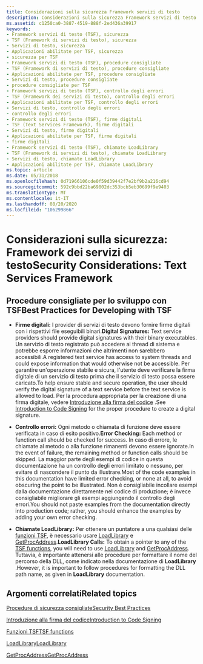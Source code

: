 ```yaml
---
title: Considerazioni sulla sicurezza Framework servizi di testo
description: Considerazioni sulla sicurezza Framework servizi di testo
ms.assetid: c1250ca0-3887-4519-888f-2ed436a39917
keywords:
- Framework servizi di testo (TSF), sicurezza
- TSF (Framework di servizi di testo), sicurezza
- Servizi di testo, sicurezza
- Applicazioni abilitate per TSF, sicurezza
- sicurezza per TSF
- Framework servizi di testo (TSF), procedure consigliate
- TSF (Framework di servizi di testo), procedure consigliate
- Applicazioni abilitate per TSF, procedure consigliate
- Servizi di testo, procedure consigliate
- procedure consigliate per TSF
- Framework servizi di testo (TSF), controllo degli errori
- TSF (Framework dei servizi di testo), controllo degli errori
- Applicazioni abilitate per TSF, controllo degli errori
- Servizi di testo, controllo degli errori
- controllo degli errori
- Framework servizi di testo (TSF), firme digitali
- TSF (Text Services Framework), firme digitali
- Servizi di testo, firme digitali
- Applicazioni abilitate per TSF, firme digitali
- firme digitali
- Framework servizi di testo (TSF), chiamate LoadLibrary
- TSF (Framework di servizi di testo), chiamate LoadLibrary
- Servizi di testo, chiamate LoadLibrary
- Applicazioni abilitate per TSF, chiamate LoadLibrary
ms.topic: article
ms.date: 05/31/2018
ms.openlocfilehash: 0d71966106cde0f59d39442f7e2bf9b2a216cd94
ms.sourcegitcommit: 592c9bbd22ba69802dc353bcb5eb30699f9e9403
ms.translationtype: MT
ms.contentlocale: it-IT
ms.lasthandoff: 08/20/2020
ms.locfileid: "106299866"
---
```

# <a name="security-considerations-text-services-framework"></a><span data-ttu-id="2a3f8-127">Considerazioni sulla sicurezza: Framework dei servizi di testo</span><span class="sxs-lookup"><span data-stu-id="2a3f8-127">Security Considerations: Text Services Framework</span></span>

## <a name="best-practices-for-developing-with-tsf"></a><span data-ttu-id="2a3f8-128">Procedure consigliate per lo sviluppo con TSF</span><span class="sxs-lookup"><span data-stu-id="2a3f8-128">Best Practices for Developing with TSF</span></span>

-   <span data-ttu-id="2a3f8-129">**Firme digitali:** I provider di servizi di testo devono fornire firme digitali con i rispettivi file eseguibili binari.</span><span class="sxs-lookup"><span data-stu-id="2a3f8-129">**Digital Signatures:** Text service providers should provide digital signatures with their binary executables.</span></span> <span data-ttu-id="2a3f8-130">Un servizio di testo registrato può accedere ai thread di sistema e potrebbe esporre informazioni che altrimenti non sarebbero accessibili.</span><span class="sxs-lookup"><span data-stu-id="2a3f8-130">A registered text service has access to system threads and could expose information that would otherwise not be accessible.</span></span> <span data-ttu-id="2a3f8-131">Per garantire un'operazione stabile e sicura, l'utente deve verificare la firma digitale di un servizio di testo prima che il servizio di testo possa essere caricato.</span><span class="sxs-lookup"><span data-stu-id="2a3f8-131">To help ensure stable and secure operation, the user should verify the digital signature of a text service before the text service is allowed to load.</span></span> <span data-ttu-id="2a3f8-132">Per la procedura appropriata per la creazione di una firma digitale, vedere [Introduzione alla firma del codice](/previous-versions/windows/internet-explorer/ie-developer/platform-apis/ms537361(v=vs.85)) .</span><span class="sxs-lookup"><span data-stu-id="2a3f8-132">See [Introduction to Code Signing](/previous-versions/windows/internet-explorer/ie-developer/platform-apis/ms537361(v=vs.85)) for the proper procedure to create a digital signature.</span></span>
-   <span data-ttu-id="2a3f8-133">**Controllo errori:** Ogni metodo o chiamata di funzione deve essere verificata in caso di esito positivo.</span><span class="sxs-lookup"><span data-stu-id="2a3f8-133">**Error Checking:** Each method or function call should be checked for success.</span></span> <span data-ttu-id="2a3f8-134">In caso di errore, le chiamate al metodo o alla funzione rimanenti devono essere ignorate.</span><span class="sxs-lookup"><span data-stu-id="2a3f8-134">In the event of failure, the remaining method or function calls should be skipped.</span></span> <span data-ttu-id="2a3f8-135">La maggior parte degli esempi di codice in questa documentazione ha un controllo degli errori limitato o nessuno, per evitare di nascondere il punto da illustrare.</span><span class="sxs-lookup"><span data-stu-id="2a3f8-135">Most of the code examples in this documentation have limited error checking, or none at all, to avoid obscuring the point to be illustrated.</span></span> <span data-ttu-id="2a3f8-136">Non è consigliabile incollare esempi dalla documentazione direttamente nel codice di produzione; è invece consigliabile migliorare gli esempi aggiungendo il controllo degli errori.</span><span class="sxs-lookup"><span data-stu-id="2a3f8-136">You should not paste examples from the documentation directly into production code; rather, you should enhance the examples by adding your own error checking.</span></span>

-   <span data-ttu-id="2a3f8-137">**Chiamate LoadLibrary:** Per ottenere un puntatore a una qualsiasi delle [funzioni TSF](text-services-framework-functions.md), è necessario usare [LoadLibrary](/windows/desktop/api/libloaderapi/nf-libloaderapi-loadlibrarya) e [GetProcAddress](/windows/desktop/api/libloaderapi/nf-libloaderapi-getprocaddress).</span><span class="sxs-lookup"><span data-stu-id="2a3f8-137">**LoadLibrary Calls:** To obtain a pointer to any of the [TSF functions](text-services-framework-functions.md), you will need to use [LoadLibrary](/windows/desktop/api/libloaderapi/nf-libloaderapi-loadlibrarya) and [GetProcAddress](/windows/desktop/api/libloaderapi/nf-libloaderapi-getprocaddress).</span></span> <span data-ttu-id="2a3f8-138">Tuttavia, è importante attenersi alle procedure per formattare il nome del percorso della DLL, come indicato nella documentazione di **LoadLibrary** .</span><span class="sxs-lookup"><span data-stu-id="2a3f8-138">However, it is important to follow procedures for formatting the DLL path name, as given in **LoadLibrary** documentation.</span></span>

## <a name="related-topics"></a><span data-ttu-id="2a3f8-139">Argomenti correlati</span><span class="sxs-lookup"><span data-stu-id="2a3f8-139">Related topics</span></span>

<dl> <dt>

[<span data-ttu-id="2a3f8-140">Procedure di sicurezza consigliate</span><span class="sxs-lookup"><span data-stu-id="2a3f8-140">Security Best Practices</span></span>](/windows/desktop/SecBP/best-practices-for-the-security-apis)
</dt> <dt>

<span data-ttu-id="2a3f8-141">[Introduzione alla firma del codice](/previous-versions/windows/internet-explorer/ie-developer/platform-apis/ms537361(v=vs.85))</span><span class="sxs-lookup"><span data-stu-id="2a3f8-141">[Introduction to Code Signing](/previous-versions/windows/internet-explorer/ie-developer/platform-apis/ms537361(v=vs.85))</span></span>
</dt> <dt>

[<span data-ttu-id="2a3f8-142">Funzioni TSF</span><span class="sxs-lookup"><span data-stu-id="2a3f8-142">TSF functions</span></span>](text-services-framework-functions.md)
</dt> <dt>

[<span data-ttu-id="2a3f8-143">LoadLibrary</span><span class="sxs-lookup"><span data-stu-id="2a3f8-143">LoadLibrary</span></span>](/windows/desktop/api/libloaderapi/nf-libloaderapi-loadlibrarya)
</dt> <dt>

[<span data-ttu-id="2a3f8-144">GetProcAddress</span><span class="sxs-lookup"><span data-stu-id="2a3f8-144">GetProcAddress</span></span>](/windows/desktop/api/libloaderapi/nf-libloaderapi-getprocaddress)
</dt> </dl>

 

 